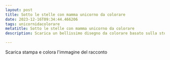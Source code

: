 ```yaml
---
layout: post
title: Sotto le stelle con mamma unicorno da colorare
date: 2023-12-16T09:34:44.466206
tags: unicornidacolorare
metatitle: Sotto le stelle con mamma unicorno da colorare
description: Scarica un bellissimo disegno da colorare basato sulla storia Sotto le stelle con mamma unicorno

---
```

Scarica stampa e colora l'immagine del racconto
        